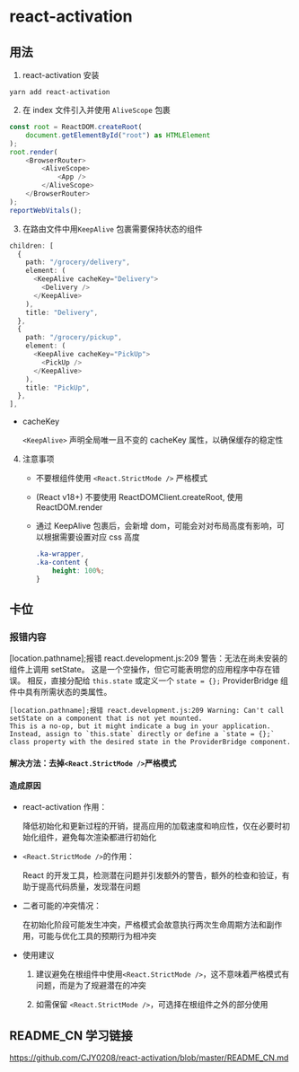 # react-activation

## 用法

1. react-activation 安装

```
yarn add react-activation
```

2. 在 index 文件引入并使用 `AliveScope` 包裹

```ts
const root = ReactDOM.createRoot(
    document.getElementById("root") as HTMLElement
);
root.render(
    <BrowserRouter>
        <AliveScope>
            <App />
        </AliveScope>
    </BrowserRouter>
);
reportWebVitals();
```

3. 在路由文件中用`KeepAlive` 包裹需要保持状态的组件

```ts
children: [
  {
    path: "/grocery/delivery",
    element: (
      <KeepAlive cacheKey="Delivery">
        <Delivery />
      </KeepAlive>
    ),
    title: "Delivery",
  },
  {
    path: "/grocery/pickup",
    element: (
      <KeepAlive cacheKey="PickUp">
        <PickUp />
      </KeepAlive>
    ),
    title: "PickUp",
  },
],
```

-   cacheKey

    `<KeepAlive>` 声明全局唯一且不变的 cacheKey 属性，以确保缓存的稳定性

4. 注意事项

    - 不要根组件使用 `<React.StrictMode />` 严格模式

    - (React v18+) 不要使用 ReactDOMClient.createRoot, 使用 ReactDOM.render

    - 通过 KeepAlive 包裹后，会新增 dom，可能会对对布局高度有影响，可以根据需要设置对应 css 高度

        ```css
        .ka-wrapper,
        .ka-content {
            height: 100%;
        }
        ```

## 卡位

### 报错内容

[location.pathname];报错 react.development.js:209 警告：无法在尚未安装的组件上调用 setState。
这是一个空操作，但它可能表明您的应用程序中存在错误。 相反，直接分配给 `this.state` 或定义一个 `state = {};`
ProviderBridge 组件中具有所需状态的类属性。

```
[location.pathname];报错 react.development.js:209 Warning: Can't call setState on a component that is not yet mounted.
This is a no-op, but it might indicate a bug in your application. Instead, assign to `this.state` directly or define a `state = {};`
class property with the desired state in the ProviderBridge component.
```

#### 解决方法：去掉`<React.StrictMode />`严格模式

#### 造成原因

-   react-activation 作用：

    降低初始化和更新过程的开销，提高应用的加载速度和响应性，仅在必要时初始化组件，避免每次渲染都进行初始化

-   `<React.StrictMode />`的作用：

    React 的开发工具，检测潜在问题并引发额外的警告，额外的检查和验证，有助于提高代码质量，发现潜在问题

-   二者可能的冲突情况：

    在初始化阶段可能发生冲突，严格模式会故意执行两次生命周期方法和副作用，可能与优化工具的预期行为相冲突

-   使用建议

    1. 建议避免在根组件中使用`<React.StrictMode />`，这不意味着严格模式有问题，而是为了规避潜在的冲突

    2. 如需保留 `<React.StrictMode />`，可选择在根组件之外的部分使用

## README_CN 学习链接

<https://github.com/CJY0208/react-activation/blob/master/README_CN.md>
